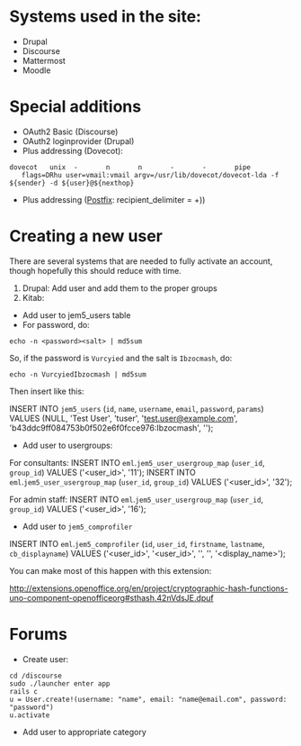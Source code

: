 # Systems used in the site:
* Drupal
* Discourse
* Mattermost
* Moodle

# Special additions
* OAuth2 Basic (Discourse)
* OAuth2 loginprovider (Drupal)
* Plus addressing (Dovecot):
```
dovecot   unix  -       n       n       -       -       pipe
   flags=DRhu user=vmail:vmail argv=/usr/lib/dovecot/dovecot-lda -f ${sender} -d ${user}@${nexthop}
```
* Plus addressing ([Postfix](http://www.stevejenkins.com/blog/2011/03/how-to-use-address-tagging-usertagexample-com-with-postfix/): recipient_delimiter = +))

# Creating a new user
There are several systems that are needed to fully activate an account, though hopefully this should reduce with time.

1. Drupal: Add user and add them to the proper groups
2. Kitab:
* Add user to jem5_users table
* For password, do: 

`echo -n <password><salt> | md5sum`

So, if the password is `Vurcyied` and the salt is `Ibzocmash`, do:

`echo -n VurcyiedIbzocmash | md5sum`

Then insert like this:

INSERT INTO `jem5_users` (`id`, `name`, `username`, `email`, `password`, `params`) VALUES (NULL, 'Test User', 'tuser', 'test.user@example.com', 'b43ddc9ff084753b0f502e6f0fcce976:Ibzocmash', '');

* Add user to usergroups: 

For consultants: 
INSERT INTO `eml`.`jem5_user_usergroup_map` (`user_id`, `group_id`) VALUES ('<user_id>', '11');
INSERT INTO `eml`.`jem5_user_usergroup_map` (`user_id`, `group_id`) VALUES ('<user_id>', '32');

For admin staff:
INSERT INTO `eml`.`jem5_user_usergroup_map` (`user_id`, `group_id`) VALUES ('<user_id>', '16');

* Add user to `jem5_comprofiler`

INSERT INTO `eml`.`jem5_comprofiler` (`id`, `user_id`, `firstname`, `lastname`, `cb_displayname`) VALUES ('<user_id>', '<user_id>', '<first>', '<last>', '<display_name>');

You can make most of this happen with this extension:

http://extensions.openoffice.org/en/project/cryptographic-hash-functions-uno-component-openofficeorg#sthash.42nVdsJE.dpuf

# Forums
* Create user:

```
cd /discourse
sudo ./launcher enter app
rails c
u = User.create!(username: "name", email: "name@email.com", password: "password")
u.activate
```

* Add user to appropriate category


